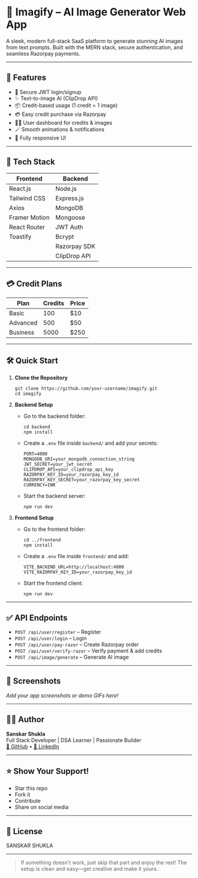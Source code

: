 # 🚀 Imagify – AI Image Generator Web App

A sleek, modern full-stack SaaS platform to generate stunning AI images from text prompts. Built with the MERN stack, secure authentication, and seamless Razorpay payments.

---

## 🌟 Features

- 🔐 Secure JWT login/signup
- ✨ Text-to-image AI (ClipDrop API)
- 📦 Credit-based usage (1 credit = 1 image)
- 💳 Easy credit purchase via Razorpay
- 🧑‍💻 User dashboard for credits & images
- 🪄 Smooth animations & notifications
- 📱 Fully responsive UI

---

## 🔧 Tech Stack

| Frontend      | Backend         |
|---------------|----------------|
| React.js      | Node.js        |
| Tailwind CSS  | Express.js     |
| Axios         | MongoDB        |
| Framer Motion | Mongoose       |
| React Router  | JWT Auth       |
| Toastify      | Bcrypt         |
|               | Razorpay SDK   |
|               | ClipDrop API   |

---

## 💳 Credit Plans

| Plan      | Credits | Price  |
|-----------|---------|--------|
| Basic     | 100     | $10    |
| Advanced  | 500     | $50    |
| Business  | 5000    | $250   |

---

## 🛠️ Quick Start

1. **Clone the Repository**
    ```
    git clone https://github.com/your-username/imagify.git
    cd imagify
    ```

2. **Backend Setup**
    - Go to the backend folder:
      ```
      cd backend
      npm install
      ```
    - Create a `.env` file inside `backend/` and add your secrets:
      ```
      PORT=4000
      MONGODB_URI=your_mongodb_connection_string
      JWT_SECRET=your_jwt_secret
      CLIPDROP_API=your_clipdrop_api_key
      RAZORPAY_KEY_ID=your_razorpay_key_id
      RAZORPAY_KEY_SECRET=your_razorpay_key_secret
      CURRENCY=INR
      ```
    - Start the backend server:
      ```
      npm run dev
      ```

3. **Frontend Setup**
    - Go to the frontend folder:
      ```
      cd ../frontend
      npm install
      ```
    - Create a `.env` file inside `frontend/` and add:
      ```
      VITE_BACKEND_URL=http://localhost:4000
      VITE_RAZORPAY_KEY_ID=your_razorpay_key_id
      ```
    - Start the frontend client:
      ```
      npm run dev
      ```

---

## ✅ API Endpoints

- `POST /api/user/register` – Register
- `POST /api/user/login` – Login
- `POST /api/user/pay-razor` – Create Razorpay order
- `POST /api/user/verify-razor` – Verify payment & add credits
- `POST /api/image/generate` – Generate AI image

---

## 📸 Screenshots

*Add your app screenshots or demo GIFs here!*

---

## 🙋‍♂️ Author

**Sanskar Shukla**  
Full Stack Developer | DSA Learner | Passionate Builder  
[🔗 GitHub](https://github.com/sanskar0627) • [🔗 LinkedIn](https://www.linkedin.com/in/sanskar2003/)

---

## ⭐ Show Your Support!

- Star this repo
- Fork it
- Contribute
- Share on social media

---

## 📃 License

SANSKAR SHUKLA

---

> If something doesn't work, just skip that part and enjoy the rest! The setup is clean and easy—get creative and make it yours.

